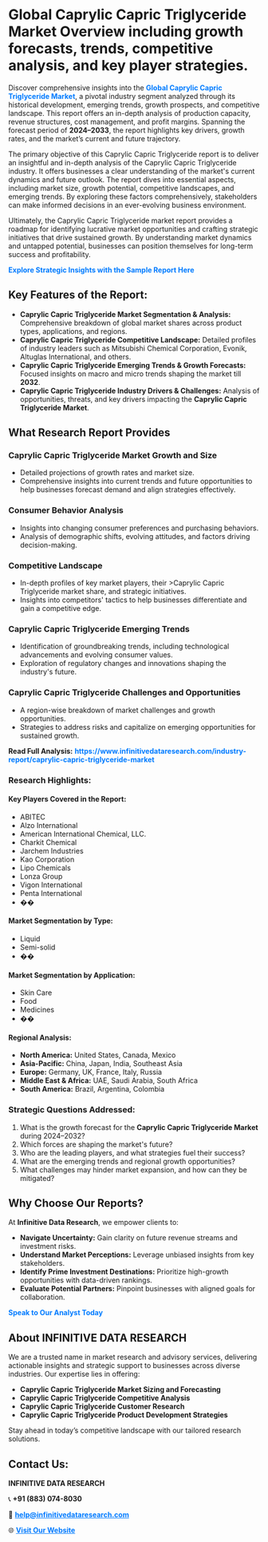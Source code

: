 <h1>Global Caprylic Capric Triglyceride Market Overview including growth forecasts, trends, competitive analysis, and key player strategies.</h1>
<p>
Discover comprehensive insights into the 
<a href="https://www.infinitivedataresearch.com/industry-report/caprylic-capric-triglyceride-market" rel="dofollow" style="color: #007BFF; text-decoration: none;"><strong>Global Caprylic Capric Triglyceride Market</strong></a>, a pivotal industry segment analyzed through its historical development, emerging trends, growth prospects, and competitive landscape. This report offers an in-depth analysis of production capacity, revenue structures, cost management, and profit margins. Spanning the forecast period of <strong>2024–2033</strong>, the report highlights key drivers, growth rates, and the market’s current and future trajectory.
</p>
<p>
The primary objective of this Caprylic Capric Triglyceride report is to deliver an insightful and in-depth analysis of the Caprylic Capric Triglyceride industry. It offers businesses a clear understanding of the market's current dynamics and future outlook. The report dives into essential aspects, including market size, growth potential, competitive landscapes, and emerging trends. By exploring these factors comprehensively, stakeholders can make informed decisions in an ever-evolving business environment.
</p>
<p>
Ultimately, the Caprylic Capric Triglyceride market report provides a roadmap for identifying lucrative market opportunities and crafting strategic initiatives that drive sustained growth. By understanding market dynamics and untapped potential, businesses can position themselves for long-term success and profitability.
</p>
<p>
<a href="https://www.infinitivedataresearch.com/request-sample/reportId=108990" style="color: #007BFF; text-decoration: none;"><strong>Explore Strategic Insights with the Sample Report Here</strong></a>
</p>

<h2>Key Features of the Report:</h2>
<ul>
<li><strong>Caprylic Capric Triglyceride Market Segmentation & Analysis:</strong> Comprehensive breakdown of global market shares across product types, applications, and regions.</li>
<li><strong>Caprylic Capric Triglyceride Competitive Landscape:</strong> Detailed profiles of industry leaders such as Mitsubishi Chemical Corporation, Evonik, Altuglas International, and others.</li>
<li><strong>Caprylic Capric Triglyceride Emerging Trends & Growth Forecasts:</strong> Focused insights on macro and micro trends shaping the market till <strong>2032</strong>.</li>
<li><strong>Caprylic Capric Triglyceride Industry Drivers & Challenges:</strong> Analysis of opportunities, threats, and key drivers impacting the <strong>Caprylic Capric Triglyceride Market</strong>.</li>
</ul>

<h2>What Research Report Provides</h2>
<h3>Caprylic Capric Triglyceride Market Growth and Size</h3>
<ul>
<li>Detailed projections of growth rates and market size.</li>
<li>Comprehensive insights into current trends and future opportunities to help businesses forecast demand and align strategies effectively.</li>
</ul>

<h3>Consumer Behavior Analysis</h3>
<ul>
<li>Insights into changing consumer preferences and purchasing behaviors.</li>
<li>Analysis of demographic shifts, evolving attitudes, and factors driving decision-making.</li>
</ul>

<h3>Competitive Landscape</h3>
<ul>
<li>In-depth profiles of key market players, their >Caprylic Capric Triglyceride market share, and strategic initiatives.</li>
<li>Insights into competitors' tactics to help businesses differentiate and gain a competitive edge.</li>
</ul>

<h3>Caprylic Capric Triglyceride Emerging Trends</h3>
<ul>
<li>Identification of groundbreaking trends, including technological advancements and evolving consumer values.</li>
<li>Exploration of regulatory changes and innovations shaping the industry's future.</li>
</ul>

<h3>Caprylic Capric Triglyceride Challenges and Opportunities</h3>
<ul>
<li>A region-wise breakdown of market challenges and growth opportunities.</li>
<li>Strategies to address risks and capitalize on emerging opportunities for sustained growth.</li>
</ul>
<p><strong>Read Full Analysis:</strong> <a href="https://www.infinitivedataresearch.com/industry-report/caprylic-capric-triglyceride-market" rel="dofollow" style="color: #007BFF; text-decoration: none;"><strong>https://www.infinitivedataresearch.com/industry-report/caprylic-capric-triglyceride-market</strong></a></p>
<h3>Research Highlights:</h3>
<h4>Key Players Covered in the Report:</h4>
<ul><li>ABITEC</li><li>Alzo International</li><li>American International Chemical, LLC.</li><li>Charkit Chemical</li><li>Jarchem Industries</li><li>Kao Corporation</li><li>Lipo Chemicals</li><li>Lonza Group</li><li>Vigon International</li><li>Penta International</li><li>��</li></ul>
<h4>Market Segmentation by Type:</h4>
<ul><li>Liquid</li><li>Semi-solid</li><li>��</li></ul>
<h4>Market Segmentation by Application:</h4>
<ul><li>Skin Care</li><li>Food</li><li>Medicines</li><li>��</li></ul>

<h4>Regional Analysis:</h4>
<ul>
<li><strong>North America:</strong> United States, Canada, Mexico</li>
<li><strong>Asia-Pacific:</strong> China, Japan, India, Southeast Asia</li>
<li><strong>Europe:</strong> Germany, UK, France, Italy, Russia</li>
<li><strong>Middle East & Africa:</strong> UAE, Saudi Arabia, South Africa</li>
<li><strong>South America:</strong> Brazil, Argentina, Colombia</li>
</ul>

<h3>Strategic Questions Addressed:</h3>
<ol>
<li>What is the growth forecast for the <strong>Caprylic Capric Triglyceride Market</strong> during 2024–2032?</li>
<li>Which forces are shaping the market's future?</li>
<li>Who are the leading players, and what strategies fuel their success?</li>
<li>What are the emerging trends and regional growth opportunities?</li>
<li>What challenges may hinder market expansion, and how can they be mitigated?</li>
</ol>

<h2>Why Choose Our Reports?</h2>
<p>At <strong>Infinitive Data Research</strong>, we empower clients to:</p>
<ul>
<li><strong>Navigate Uncertainty:</strong> Gain clarity on future revenue streams and investment risks.</li>
<li><strong>Understand Market Perceptions:</strong> Leverage unbiased insights from key stakeholders.</li>
<li><strong>Identify Prime Investment Destinations:</strong> Prioritize high-growth opportunities with data-driven rankings.</li>
<li><strong>Evaluate Potential Partners:</strong> Pinpoint businesses with aligned goals for collaboration.</li>
</ul>
<p><a href="https://www.infinitivedataresearch.com/industry-report/caprylic-capric-triglyceride-market" rel="dofollow" style="color: #007BFF; text-decoration: none;"><strong>Speak to Our Analyst Today</strong></a></p>

<h2>About INFINITIVE DATA RESEARCH</h2>
<p>We are a trusted name in market research and advisory services, delivering actionable insights and strategic support to businesses across diverse industries. Our expertise lies in offering:</p>
<ul>
<li><strong>Caprylic Capric Triglyceride Market Sizing and Forecasting</strong></li>
<li><strong>Caprylic Capric Triglyceride Competitive Analysis</strong></li>
<li><strong>Caprylic Capric Triglyceride Customer Research</strong></li>
<li><strong>Caprylic Capric Triglyceride Product Development Strategies</strong></li>
</ul>
<p>Stay ahead in today’s competitive landscape with our tailored research solutions.</p>

<h2>Contact Us:</h2>
<p><strong>INFINITIVE DATA RESEARCH</strong></p>
<p>📞 <strong>+91 (883) 074-8030</strong></p>
<p>📧 <strong><a href="mailto:help@infinitivedataresearch.com" style="color: #007BFF;">help@infinitivedataresearch.com</a></strong></p>
<p>🌐 <strong><a href="https://www.infinitivedataresearch.com" rel="dofollow" style="color: #007BFF;">Visit Our Website</a></strong></p>